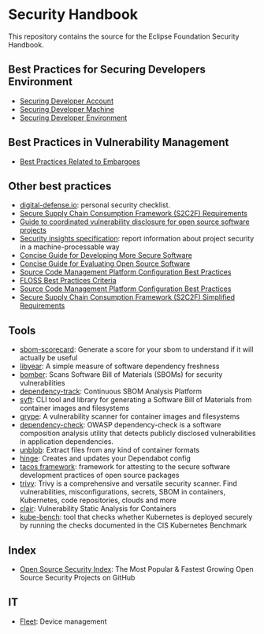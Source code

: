 # Security Handbook

This repository contains the source for the Eclipse Foundation Security Handbook.

## Best Practices for Securing Developers Environment

* [Securing Developer Account](docs/developer/account.md)
* [Securing Developer Machine](docs/developer/machine.md)
* [Securing Developer Environment](docs/developer/environment.md)

## Best Practices in Vulnerability Management

* [Best Practices Related to Embargoes](docs/vulnerabilities/embargoes.md)

## Other best practices

* [digital-defense.io](https://digital-defense.io): personal security checklist.
* [Secure Supply Chain Consumption Framework (S2C2F) Requirements](https://github.com/ossf/s2c2f/blob/main/specification/framework.md)
* [Guide to coordinated vulnerability disclosure for open source software projects](https://github.com/ossf/oss-vulnerability-guide)
* [Security insights specification](https://github.com/ossf/security-insights-spec/blob/main/specification.md): report information about project security in a machine-processable way
* [Concise Guide for Developing More Secure Software](https://best.openssf.org/Concise-Guide-for-Developing-More-Secure-Software)
* [Concise Guide for Evaluating Open Source Software](https://best.openssf.org/Concise-Guide-for-Evaluating-Open-Source-Software)
* [Source Code Management Platform Configuration Best Practices](https://best.openssf.org/SCM-BestPractices/)
* [FLOSS Best Practices Criteria](https://www.bestpractices.dev/en/criteria)
* [Source Code Management Platform Configuration Best Practices](https://best.openssf.org/SCM-BestPractices/)
* [Secure Supply Chain Consumption Framework (S2C2F) Simplified Requirements](https://github.com/ossf/s2c2f/blob/main/specification/framework.md)

## Tools

* [sbom-scorecard](https://github.com/eBay/sbom-scorecard): Generate a score for your sbom to understand if it will actually be useful
* [libyear](https://libyear.com): A simple measure of software dependency freshness
* [bomber](https://github.com/devops-kung-fu/bomber): Scans Software Bill of Materials (SBOMs) for security vulnerabilities
* [dependency-track](https://dependencytrack.org): Continuous SBOM Analysis Platform
* [syft](https://github.com/anchore/syft): CLI tool and library for generating a Software Bill of Materials from container images and filesystems
* [grype](https://github.com/anchore/grype): A vulnerability scanner for container images and filesystems
* [dependency-check](https://github.com/jeremylong/DependencyCheck): OWASP dependency-check is a software composition analysis utility that detects publicly disclosed vulnerabilities in application dependencies.
* [unblob](https://github.com/onekey-sec/unblob): Extract files from any kind of container formats
* [hinge](https://github.com/devops-kung-fu/hinge): Creates and updates your Dependabot config
* [tacos framework](https://github.com/tacosframework): framework for attesting to the secure software development practices of open source packages
* [trivy](https://github.com/aquasecurity/trivy): Trivy is a comprehensive and versatile security scanner. Find vulnerabilities, misconfigurations, secrets, SBOM in containers, Kubernetes, code repositories, clouds and more
* [clair](https://github.com/quay/clair): Vulnerability Static Analysis for Containers
* [kube-bench](https://github.com/aquasecurity/kube-bench): tool that checks whether Kubernetes is deployed securely by running the checks documented in the CIS Kubernetes Benchmark

## Index

* [Open Source Security Index](https://opensourcesecurityindex.io): The Most Popular & Fastest Growing Open Source Security Projects on GitHub

## IT

* [Fleet](https://fleetdm.com): Device management
